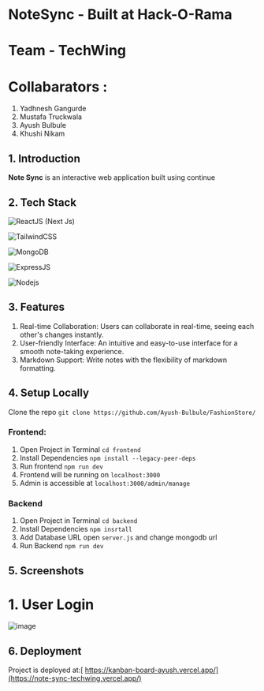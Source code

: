 # NoteSync - Built at Hack-O-Rama 
# Team - TechWing
# Collabarators :
   1. Yadhnesh Gangurde
   2. Mustafa Truckwala
   3. Ayush Bulbule
   4. Khushi Nikam

## 1. Introduction

**Note Sync** is an interactive web application built using continue

## 2. Tech Stack
![ReactJS](https://img.shields.io/badge/React-20232A?style=for-the-badge&logo=react&logoColor=61DAFB) (Next Js)

![TailwindCSS](https://img.shields.io/badge/Tailwind_CSS-38B2AC?style=for-the-badge&logo=tailwind-css&logoColor=white)

![MongoDB](https://img.shields.io/badge/MongoDB-4EA94B?style=for-the-badge&logo=mongodb&logoColor=white) 

![ExpressJS](https://img.shields.io/badge/Express.js-404D59?style=for-the-badge) 

![Nodejs](https://img.shields.io/badge/Node.js-43853D?style=for-the-badge&logo=node.js&logoColor=white)

## 3. Features

1. Real-time Collaboration: Users can collaborate in real-time, seeing each other's changes instantly.
2. User-friendly Interface: An intuitive and easy-to-use interface for a smooth note-taking experience.
3. Markdown Support: Write notes with the flexibility of markdown formatting.
## 4. Setup Locally

Clone the repo `git clone https://github.com/Ayush-Bulbule/FashionStore/`
### Frontend:
1. Open Project in Terminal `cd frontend`
2. Install Dependencies `npm install --legacy-peer-deps`
3. Run frontend `npm run dev`
4. Frontend will be running on `localhost:3000`
5. Admin is accessible at `localhost:3000/admin/manage`

### Backend
1. Open Project in Terminal `cd backend`
2. Install Dependencies `npm insrtall`
3. Add Database URL open `server.js` and change mongodb url
4. Run Backend `npm run dev`



## 5. Screenshots

   # 1. User Login

   ![image](https://github.com/Ayush-Bulbule/Hack-O-Rama/assets/111428696/6b1e1a39-dcd4-4292-9b20-0ef74c54bc22)



## 6. Deployment
Project is deployed at:[ https://kanban-board-ayush.vercel.app/](https://note-sync-techwing.vercel.app/) 

